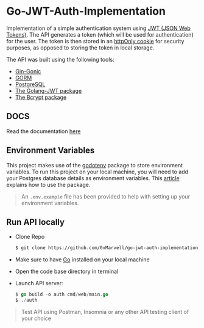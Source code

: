 # Go-JWT-Auth-Implementation

Implementation of a simple authentication system using [JWT (JSON Web Tokens)](https://jwt.io/). The API generates a token (which will be used for authentication) for the user. The token is then stored in an [httpOnly cookie](https://www.cookiepro.com/knowledge/httponly-cookie/) for security purposes, as opposed to storing the token in local storage.

The API was built using the following tools:

- [Gin-Gonic](https://github.com/gin-gonic/gin)
- [GORM](https://gorm.io/)
- [PostgreSQL](https://www.postgresql.org/)
- [The Golang-JWT package](https://github.com/golang-jwt/jwt)
- [The Bcrypt package](https://pkg.go.dev/golang.org/x/crypto/bcrypt)

## DOCS

Read the documentation [here](https://documenter.getpostman.com/view/15381378/2s7Ymrkmuz)

## Environment Variables

This project makes use of the [godotenv](github.com/joho/godotenv) package to store environment variables. To run this project on your local machine, you will need to add your Postgres database details as environment variables. This [article](https://dev.to/schadokar/use-environment-variable-in-your-next-golang-project-2o6c) explains how to use the package.
> An `.env.example` file has been provided to help with setting up your environment variables.

## Run API locally

- Clone Repo

    ```bash
    $ git clone https://github.com/0xMarvell/go-jwt-auth-implementation.git
    ```

- Make sure to have [Go](https://go.dev/) installed on your local machine
- Open the code base directory in terminal
- Launch API server:

    ```go
    $ go build -o auth cmd/web/main.go
    $ ./auth
    ```

> Test API using Postman, Insomnia or any other API testing client of your choice

